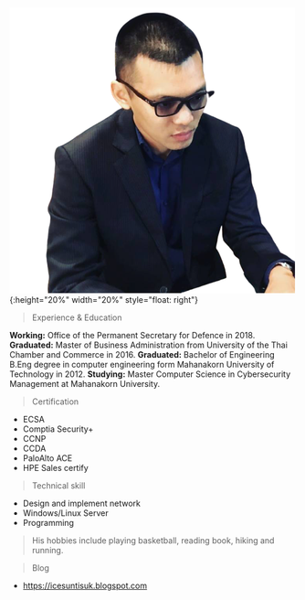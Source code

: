 ![](/img/ice.png){:height="20%" width="20%" style="float: right"}

>Experience & Education

<b>Working:</b> Office of the Permanent Secretary for Defence in 2018.
<b>Graduated:</b> Master of Business Administration from University of the Thai Chamber and Commerce in 2016. 
<b>Graduated:</b> Bachelor of Engineering  B.Eng degree in computer engineering form Mahanakorn University of Technology in 2012. 
<b>Studying:</b> Master Computer Science in Cybersecurity Management at Mahanakorn University. 

>Certification

* ECSA
* Comptia Security+
* CCNP
* CCDA
* PaloAlto ACE
* HPE Sales certify

>Technical skill

* Design and implement network
* Windows/Linux Server
* Programming

>His hobbies include playing basketball, reading book, hiking and running.

>Blog

* https://icesuntisuk.blogspot.com